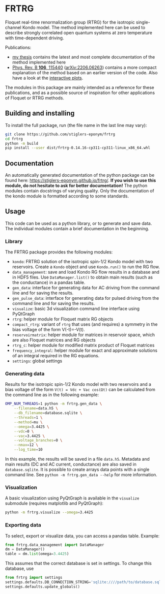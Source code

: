 # FRTRG
Floquet real-time renormalization group (RTRG) for the isotropic single-channel Kondo model.
The method implemented here can be used to describe strongly correlated open quantum systems at zero temperature with time-dependent driving.

Publications:
* [my thesis](https://doi.org/10.18154/RWTH-2023-05062)
  contains the latest and most complete documentation of the method implemented here
* [Phys. Rev. B **106**, 115440](https://doi.org/10.1103/PhysRevB.106.115440)
  ([arXiv:2206.06263](https://arxiv.org/abs/2206.06263))
  contains a more compact explanation of the method based on an earlier version of the code.
  Also have a look at the [interactive plots](https://vbruch.eu/frtrg.html).

The modules in this package are mainly intended as a reference for these publications,
and as a possible source of inspiration for other applications of Floquet or RTRG methods.


## Building and installing
To install the full package, run (the file name in the last line may vary):
```sh
git clone https://github.com/stiglers-eponym/frtrg
cd frtrg
python -m build
pip install --user dist/frtrg-0.14.16-cp311-cp311-linux_x86_64.whl
```

## Documentation
An automatically generated documentation of the python package can be found here:
<https://stiglers-eponym.github.io/frtrg/>.
**If you wish to use this module, do not hesitate to ask for better documentation!**
The python modules contain docstrings of varying quality. Only the
documentation of the kondo module is formatted according to some standards.


## Usage
This code can be used as a python library, or to generate and save data.
The individual modules contain a brief documentation in the beginning.

### Library
The FRTRG package provides the following modules:
* `kondo`: FRTRG solution of the isotropic spin-1/2 Kondo model with two reservoirs. Create a `Kondo` object and use `Kondo.run()` to run the RG flow.
* `data_management`: save and load Kondo RG flow results in a database and in HDF5 files. Use `DataManager.list()` to obtain main results (such as the conductance) in a pandas table.
* `gen_data`: interface for generating data for AC driving from the command line and for saving the results.
* `gen_pulse_data`: interface for generating data for pulsed driving from the command line and for saving the results.
* `visualize`: basic 3d visualization command line interface using PyQtGraph
* `rtrg`: helper module for Floquet matrix RG objects
* `compact_rtrg`: variant of `rtrg` that uses (and requires) a symmetry in the bias voltage of the form V(-t)=-V(t).
* `reservoirmatrix`: helper module for matrices in reservoir space, which are also Floquet matrices and RG objects
* `rtrg_c`: helper module for modified matrix product of Floquet matrices
* `frequency_integral`: helper module for exact and approximate solutions of an integral required in the RG equations.
* `settings`: global settings

### Generating data
Results for the isotropic spin-1/2 Kondo model with two reservoirs and a bias voltage of the form `V(t) = Vdc + Vac cos(Ωt)` can be calculated from the command line as in the following example:
```sh
OMP_NUM_THREADS=1 python -m frtrg.gen_data \
    --filename=data.h5 \
    --db_filename=database.sqlite \
    --threads=1 \
    --method=mu \
    --omega=3.4425 \
    --vdc=0 \
    --vac=3.4425 \
    --voltage_branches=0 \
    --nmax=12 \
    --log_time=10
```
In this example, the results will be saved in a file `data.h5`. Metadata and main results (DC and AC current, conductance) are also saved in `database.sqlite`.
It is possible to create arrays data points with a single command line. See `python -m frtrg.gen_data --help` for more information.

### Visualization
A basic visualization using PyQtGraph is available in the `visualize` submodule (requires matplotlib and PyQtGraph):
```sh
python -m frtrg.visualize --omega=3.4425
```

### Exporting data
To select, export or visualize data, you can access a pandas table. Example:
```python
from frtrg.data_management import DataManager
dm = DataManager()
table = dm.list(omega=3.4425)
```
This assumes that the correct database is set in settings. To change this database, use
```python
from frtrg import settings
settings.defaults.DB_CONNECTION_STRING='sqlite:////path/to/database.sqlite'
settings.defaults.update_globals()
```
